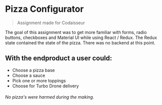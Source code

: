 # Pizza Configurator
> Assignment made for Codaisseur

The goal of this assignment was to get more familiar with forms, radio buttons, checkboxes and Material UI while using React / Redux. The Redux state contained the state of the pizza. There was no backend at this point.

## With the endproduct a user could:

* Choose a pizza base
* Choose a sauce
* Pick one or more toppings
* Choose for Turbo Drone delivery




###### No pizza's were harmed during the making.
